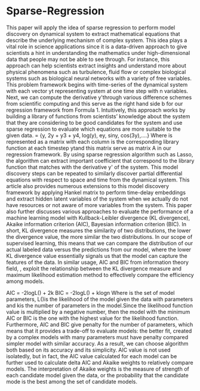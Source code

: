 # Sparse-Regression
This paper will apply the idea of sparse regression to perform model discovery on dynamical system to extract mathematical equations that describe the underlying mechanism of complex system. This idea plays a vital role in science applications since it is a data-driven approach to give scientists a hint in understanding the mathematics under high-dimensional data that people may not be able to see through. For instance, this approach can help scientists extract insights and understand more about physical phenomena such as turbulence, fluid flow or complex biological systems such as biological neural networks with a variety of free variables.
This problem framework begins with time-series of the dynamical system with each vector yt representing system at one time step with n variables. Next, we can compute the derivative y'through various difference schemes from scientific computing and this serve as the right hand side b for our regression framework from Formula 1.
Intuitively, this approach works by building a library of functions from scientists’ knowledge about the system that they are considering to be good candidates for the system and use sparse regression to evaluate which equations are more suitable to the given data. 
 = {y, 2y + y3 + y4, log(y), ey, siny, cos(3y),....}
Where  is represented as a matrix with each column is the corresponding library function at each timestep ytand this matrix serve as matrix A in our regression framework. By using sparse regression algorithm such as Lasso, the algorithm can extract important coefficient that correspond to the library function that matches with the derivative y' of the system.
 This model discovery steps can be repeated to similarly discover partial differential equations with respect to space and time from the dynamical system. This article also provides numerous extensions to this model discovery framework by applying Hankel matrix to perform time-delay embeddings and extract hidden latent variables of the system when we actually do not have resources or not aware of more variables from the system. This paper also further discusses various approaches to evaluate the performance of a machine learning model with Kullback-Leibler divergence (KL divergence), Akaike information criterion (AIC), Bayesian information criterion (BIC). In short, KL divergence measures the similarity of two distributions, the lower the divergence value, the more similar the two distributions. In our scope of supervised learning, this means that we can compare the distribution of our actual labeled data versus the predictions from our model, where the lower KL divergence value essentially signals us that the model can capture the features of the data. In similar usage,  AIC and BIC from information theory field, , exploit the relationship between the KL divergence measure and maximum likelihood estimation method to effectively compare the efficiency among models.

AIC = -2logL() + 2k
BIC = -2logL() + klogn
Where is the set of model parameters, L()is the likelihood of the model given the data with parameters  and kis the number of parameters in the model.Since the likelihood function value is multiplied by a negative number, then the model with the minimum AIC or BIC is the one with the highest value for the likelihood function. Furthermore, AIC and BIC give penalty for the number of parameters, which means that it provides a trade-off to evaluate models: the better fit, created by a complex models with many parameters must have penalty compared simpler model with similar accuracy. As a result, we can choose algorithm both based on its accuracy and its simplicity. AIC value is not used isolatedly, but in fact,  the AIC value calculated for each model can be further used to calculate delta AIC and Akaike weights to relatively compare models. The interpretation of Akaike weights is the measure of strength of each candidate model given the data, or the probability that the candidate mode is the best among the set of candidate models.
